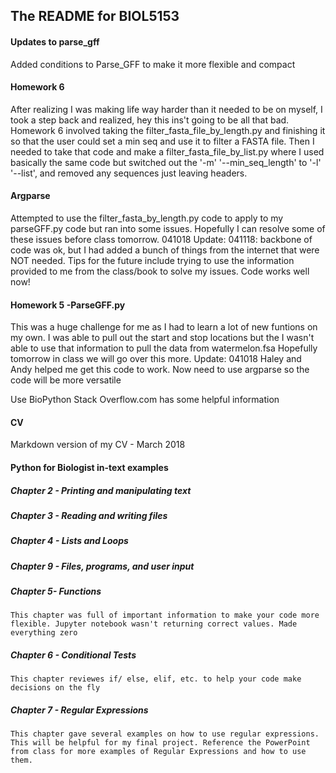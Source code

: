 ## The README for BIOL5153

#### Updates to parse_gff
Added conditions to Parse_GFF to make it more flexible and compact

#### Homework 6
After realizing I was making life way harder than it needed to be on myself, I took a step back and realized, hey this ins't going to be all that bad. Homework 6 involved taking the filter_fasta_file_by_length.py and finishing it so that the user could set a min seq and use it to filter a FASTA file. Then I needed to take that code and make a filter_fasta_file_by_list.py where I used basically the same code but switched out the '-m' '--min_seq_length' to '-l' '--list', and removed any sequences just leaving headers.

#### Argparse
Attempted to use the filter_fasta_by_length.py code to apply to my parseGFF.py code but ran into some issues. Hopefully I can resolve some of these issues before class tomorrow. 041018
Update: 041118: backbone of code was ok, but I had added a bunch of things from the internet that were NOT needed. Tips for the future include trying to use the information provided to me from the class/book to solve my issues.
Code works well now!
#### Homework 5 -ParseGFF.py

This was a huge challenge for me as I had to learn a lot of new funtions on my own. I was able to pull out the start and stop locations but the I wasn't able to use that information to pull the data from watermelon.fsa
Hopefully tomorrow in class we will go over this more.
Update: 041018
Haley and Andy helped me get this code to work. Now need to use argparse so the code will be more versatile

Use BioPython
Stack Overflow.com has some helpful information
#### CV
Markdown version of my CV - March 2018

#### Python for Biologist in-text examples
##### Chapter 2 - Printing and manipulating text
##### Chapter 3 - Reading and writing files
##### Chapter 4 - Lists and Loops
##### Chapter 9 - Files, programs, and user input
##### Chapter 5- Functions
    This chapter was full of important information to make your code more flexible. Jupyter notebook wasn't returning correct values. Made everything zero
##### Chapter 6 - Conditional Tests
    This chapter reviewes if/ else, elif, etc. to help your code make decisions on the fly
##### Chapter 7 - Regular Expressions
    This chapter gave several examples on how to use regular expressions. This will be helpful for my final project. Reference the PowerPoint from class for more examples of Regular Expressions and how to use them.  
